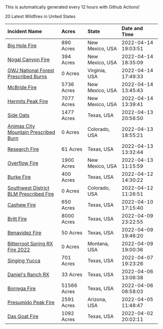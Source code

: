 This is automatically generated every 12 hours with Github Actions!

20 Latest Wildfires in United States

 | Incident Name | Acres | State | Date and Time |
|:---|:---|:---|:---|
| [Big Hole Fire](https://inciweb.nwcg.gov/incident/8059/) | 890 Acres | New Mexico, USA | 2022-04-14 19:03:51 |
| [Nogal Canyon Fire](https://inciweb.nwcg.gov/incident/8062/) | 394 Acres | New Mexico, USA | 2022-04-14 18:35:09 |
| [GWJ National Forest Prescribed Burns](https://inciweb.nwcg.gov/incident/7945/) | 0 Acres | Virginia, USA | 2022-04-14 17:49:33 |
| [McBride Fire](https://inciweb.nwcg.gov/incident/8061/) | 5736 Acres | New Mexico, USA | 2022-04-14 13:45:43 |
| [Hermits Peak Fire](https://inciweb.nwcg.gov/incident/8049/) | 7077 Acres | New Mexico, USA | 2022-04-14 13:39:41 |
| [Side Oats](https://inciweb.nwcg.gov/incident/8063/) | 1477 Acres | Texas, USA | 2022-04-13 20:56:50 |
| [Animas City Mountain Prescribed Burn](https://inciweb.nwcg.gov/incident/7688/) | 0 Acres | Colorado, USA | 2022-04-13 18:55:21 |
| [Research Fire](https://inciweb.nwcg.gov/incident/8060/) | 61 Acres | Texas, USA | 2022-04-13 13:32:44 |
| [Overflow Fire](https://inciweb.nwcg.gov/incident/8053/) | 1900 Acres | New Mexico, USA | 2022-04-13 11:15:59 |
| [Burke Fire](https://inciweb.nwcg.gov/incident/8058/) | 400 Acres | Texas, USA | 2022-04-12 14:30:22 |
| [Southwest District BLM Prescribed Fire ](https://inciweb.nwcg.gov/incident/7852/) | 0 Acres | Colorado, USA | 2022-04-12 11:26:51 |
| [Cashew Fire ](https://inciweb.nwcg.gov/incident/8055/) | 650 Acres | Texas, USA | 2022-04-10 17:15:40 |
| [Britt Fire](https://inciweb.nwcg.gov/incident/8051/) | 8000 Acres | Texas, USA | 2022-04-09 23:22:55 |
| [Benavidez Fire](https://inciweb.nwcg.gov/incident/8054/) | 50 Acres | Texas, USA | 2022-04-09 19:46:20 |
| [Bitterroot Spring RX Fire 2022](https://inciweb.nwcg.gov/incident/8024/) | 0 Acres | Montana, USA | 2022-04-09 19:00:36 |
| [Singing Yucca](https://inciweb.nwcg.gov/incident/8050/) | 701 Acres | Texas, USA | 2022-04-07 19:23:26 |
| [Daniel's Ranch RX](https://inciweb.nwcg.gov/incident/8048/) | 33 Acres | Texas, USA | 2022-04-06 13:06:38 |
| [Borrega Fire](https://inciweb.nwcg.gov/incident/8043/) | 51566 Acres | Texas, USA | 2022-04-06 08:58:03 |
| [Presumido Peak Fire](https://inciweb.nwcg.gov/incident/8036/) | 2591 Acres | Arizona, USA | 2022-04-05 11:48:47 |
| [Das Goat Fire](https://inciweb.nwcg.gov/incident/8030/) | 1092 Acres | Texas, USA | 2022-04-02 20:02:11 |
